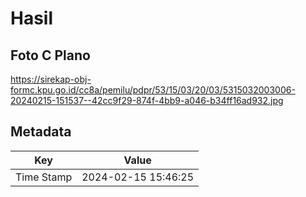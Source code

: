# Hasil

## Foto C Plano

https://sirekap-obj-formc.kpu.go.id/cc8a/pemilu/pdpr/53/15/03/20/03/5315032003006-20240215-151537--42cc9f29-874f-4bb9-a046-b34ff16ad932.jpg


## Metadata

| Key        | Value               |
| ---------- | ------------------- |
| Time Stamp | 2024-02-15 15:46:25 |



